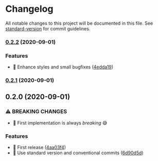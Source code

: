 # Changelog

All notable changes to this project will be documented in this file. See [standard-version](https://github.com/conventional-changelog/standard-version) for commit guidelines.

### [0.2.2](https://github.com/mir4a/react-form-dynamo/compare/v0.2.1...v0.2.2) (2020-09-01)


### Features

* 🎸 Enhance styles and small bugfixes ([4edda19](https://github.com/mir4a/react-form-dynamo/commit/4edda1983d0dab4ce69669b5e6cb5a90f7594256))

### [0.2.1](https://github.com/mir4a/react-form-dynamo/compare/v0.2.0...v0.2.1) (2020-09-01)

## 0.2.0 (2020-09-01)


### ⚠ BREAKING CHANGES

* 🧨 First implementation is always _breaking_ 😅

### Features

* 🎸 First release ([4aa03f4](https://github.com/mir4a/react-form-dynamo/commit/4aa03f425be9a5a5bbda550db587a1148ea45501))
* 🎸 Use standard version and conventional commits ([6d90d5d](https://github.com/mir4a/react-form-dynamo/commit/6d90d5dd078ef2ea142117a34e887f0b16df1b03))
